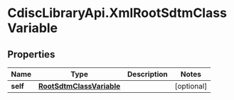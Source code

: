 # CdiscLibraryApi.XmlRootSdtmClassVariable

## Properties

Name | Type | Description | Notes
------------ | ------------- | ------------- | -------------
**self** | [**RootSdtmClassVariable**](RootSdtmClassVariable.md) |  | [optional] 


